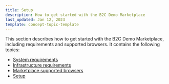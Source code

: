 ```yaml
---
title: Setup
description: How to get started with the B2C Demo Marketplace
last_updated: Jan 12, 2023
template: concept-topic-template
---
```


This section describes how to get started with the B2C Demo Marketplace, including requirements and supported browsers. It contains the following topics:
* [System requirements](/docs/marketplace/dev/setup/202204.0/system-requirements.html)
* [Infrastructure requirements](/docs/marketplace/dev/setup/202204.0/infrastructure-requirements.html)
* [Marketplace supported browsers](/docs/marketplace/dev/setup/202204.0/marketplace-supported-browsers.html)
* [Setup](/docs/marketplace/dev/setup/202204.0/spryker-marketplace-setup.html)
